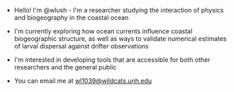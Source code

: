 - Hello! I'm @wlush - I'm a researcher studying the interaction of physics and biogeography in the coastal ocean
- I'm currently exploring how ocean currents influence coastal biogeographic structure, as well as ways to validate numerical estimates of larval dispersal against drifter observations
- I'm interested in developing tools that are accessible for both other researchers and the general public

- You can email me at wl1039@wildcats.unh.edu
